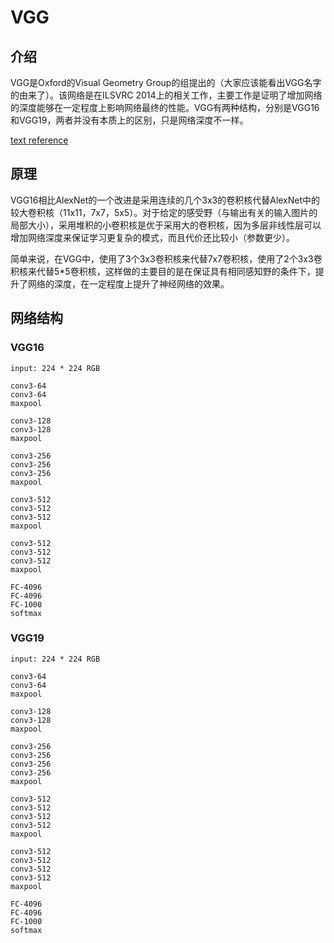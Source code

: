 # VGG

## 介绍

VGG是Oxford的Visual Geometry Group的组提出的（大家应该能看出VGG名字的由来了）。该网络是在ILSVRC 2014上的相关工作，主要工作是证明了增加网络的深度能够在一定程度上影响网络最终的性能。VGG有两种结构，分别是VGG16和VGG19，两者并没有本质上的区别，只是网络深度不一样。

[text reference](https://zhuanlan.zhihu.com/p/41423739)

## 原理

VGG16相比AlexNet的一个改进是采用连续的几个3x3的卷积核代替AlexNet中的较大卷积核（11x11，7x7，5x5）。对于给定的感受野（与输出有关的输入图片的局部大小），采用堆积的小卷积核是优于采用大的卷积核，因为多层非线性层可以增加网络深度来保证学习更复杂的模式，而且代价还比较小（参数更少）。

简单来说，在VGG中，使用了3个3x3卷积核来代替7x7卷积核，使用了2个3x3卷积核来代替5*5卷积核，这样做的主要目的是在保证具有相同感知野的条件下，提升了网络的深度，在一定程度上提升了神经网络的效果。

## 网络结构

### VGG16

```
input: 224 * 224 RGB

conv3-64
conv3-64
maxpool

conv3-128
conv3-128
maxpool

conv3-256
conv3-256
conv3-256
maxpool

conv3-512
conv3-512
conv3-512
maxpool

conv3-512
conv3-512
conv3-512
maxpool

FC-4096
FC-4096
FC-1000
softmax
```

### VGG19

```
input: 224 * 224 RGB

conv3-64
conv3-64
maxpool

conv3-128
conv3-128
maxpool

conv3-256
conv3-256
conv3-256
conv3-256
maxpool

conv3-512
conv3-512
conv3-512
conv3-512
maxpool

conv3-512
conv3-512
conv3-512
conv3-512
maxpool

FC-4096
FC-4096
FC-1000
softmax
```